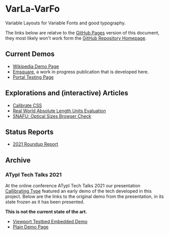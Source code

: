# VarLa-VarFo

Variable Layouts for Variable Fonts and good typography.

The links below are relatve to the [GitHub Pages](https://graphicore.github.io/varla-varfo/) version of this document,
they most likely won't work form the [GitHub Repository Homepage](https://github.com/graphicore/varla-varfo).

## Current Demos

 * [Wikipedia Demo Page](./explorations/wikipedia/Typography/firefox_save_page_as/Typography%20-%20Wikipedia.html)
 * [Emsquare](./Emsquare/), a work in progress publication that is developed here.
 * [Portal Testing Page](./explorations/portals/)

## Explorations and (interactive) Articles

 * [Calibrate CSS](./explorations/calibrate/)
 * [Real World Absolute Length Units Evaluation](./explorations/techniques/absolute_units_evaluation)
 * [SNAFU: Optical Sizes Browser Check](./explorations/techniques/opsz-browser-check.html)

## Status Reports

 * [ 2021 Roundup Report](./docs/reports/2021-Roundup-Report.html)

## Archive

### ATypI Tech Talks 2021

At the online conference ATypI Tech Talks 2021 our presentation
[Callibrating Type](https://events.bizzabo.com/305566/agenda/session/542777)
featured an early demo of the tech developed in this project. Below are the
links to the original demo from the presentation, in its state frozen as
it has been presented.

 **This is not the current state of the art.**

* [Viewport Testbed Embedded Demo](./explorations/atypi-tech-2021/)
* [Plain Demo Page](./explorations/atypi-tech-2021/typography.html)

